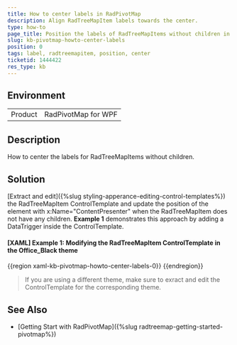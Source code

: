 ```yaml
---
title: How to center labels in RadPivotMap
description: Align RadTreeMapItem labels towards the center.
type: how-to
page_title: Position the labels of RadTreeMapItems without children in the center 
slug: kb-pivotmap-howto-center-labels
position: 0
tags: label, radtreemapitem, position, center
ticketid: 1444422
res_type: kb
---
```


## Environment
<table>
	<tr>
		<td>Product</td>
		<td>RadPivotMap for WPF</td>
	</tr>
</table>

## Description

How to center the labels for RadTreeMapItems without children. 

## Solution

[Extract and edit]({%slug styling-apperance-editing-control-templates%}) the RadTreeMapItem ControlTemplate and update the position of the element with x:Name="ContentPresenter" when the RadTreeMapItem does not have any children. __Example 1__ demonstrates this approach by adding a DataTrigger inside the ControlTemplate. 

#### __[XAML] Example 1: Modifying the RadTreeMapItem ControlTemplate in the Office_Black theme__
{{region xaml-kb-pivotmap-howto-center-labels-0}}
	<!-- If you are using the NoXaml dlls, you should add the BasedOn attribute: BasedOn="{StaticResource RadTreeMapItemStyle}"-->
    <Style TargetType="telerik:RadTreeMapItem" >
        <Setter Property="Template">
            <Setter.Value>
                <ControlTemplate TargetType="telerik:RadTreeMapItem">
                    <Grid>
                        <VisualStateManager.VisualStateGroups>
                            <VisualStateGroup x:Name="CommonStates">
                                <VisualState x:Name="Normal"/>
                                <VisualState x:Name="MouseOver">
                                    <Storyboard>
                                        <ObjectAnimationUsingKeyFrames Storyboard.TargetName="MouseOverVisual" Storyboard.TargetProperty="BorderBrush" Duration="0.00:00:00.05">
                                            <DiscreteObjectKeyFrame KeyTime="0.00:00:00.0">
                                                <DiscreteObjectKeyFrame.Value>
                                                    <LinearGradientBrush StartPoint="0,0" EndPoint="3,3" MappingMode="Absolute" SpreadMethod="Repeat">
                                                        <GradientStop Color="#B2000000" Offset="0"/>
                                                        <GradientStop Color="#B2000000" Offset="0.5"/>
                                                        <GradientStop Color="#D8FFFFFF" Offset="0.5"/>
                                                        <GradientStop Color="#D8FFFFFF" Offset="1"/>
                                                    </LinearGradientBrush>
                                                </DiscreteObjectKeyFrame.Value>
                                            </DiscreteObjectKeyFrame>
                                        </ObjectAnimationUsingKeyFrames>
                                    </Storyboard>
                                </VisualState>
                                <VisualState x:Name="Pressed">
                                    <Storyboard>
                                        <ObjectAnimationUsingKeyFrames Storyboard.TargetName="SelectedVisual" Storyboard.TargetProperty="Background" Duration="0.00:00:00.05">
                                            <DiscreteObjectKeyFrame KeyTime="0.00:00:00.0">
                                                <DiscreteObjectKeyFrame.Value>
                                                    <LinearGradientBrush StartPoint="0,0" EndPoint="3,3" MappingMode="Absolute" SpreadMethod="Repeat">
                                                        <GradientStop Color="#66000000" Offset="0"/>
                                                        <GradientStop Color="#66000000" Offset="0.15"/>
                                                        <GradientStop Color="#26FFFFFF" Offset="0.15"/>
                                                        <GradientStop Color="#26FFFFFF" Offset="1"/>
                                                    </LinearGradientBrush>
                                                </DiscreteObjectKeyFrame.Value>
                                            </DiscreteObjectKeyFrame>
                                        </ObjectAnimationUsingKeyFrames>
                                    </Storyboard>
                                </VisualState>
                            </VisualStateGroup>
                        </VisualStateManager.VisualStateGroups>
                        <Border
                    Name="border"
                    Background="{TemplateBinding Background}"
                    BorderBrush="{TemplateBinding BorderBrush}"
                    BorderThickness="{TemplateBinding BorderThickness}"
                    SnapsToDevicePixels="True">
                            <Border x:Name="SelectedVisual">
                                <Grid Margin="{TemplateBinding Padding}">
                                    <Grid.RowDefinitions>
                                        <RowDefinition Height="Auto"/>
                                        <RowDefinition Height="*"/>
                                    </Grid.RowDefinitions>
                                    <ContentPresenter x:Name="ContentPresenter"
                                Grid.Row="0"
                                Content="{TemplateBinding Header}"
                                ContentTemplate="{TemplateBinding HeaderTemplate}"
                                ContentTemplateSelector="{TemplateBinding HeaderTemplateSelector}"
                                HorizontalAlignment="{TemplateBinding HorizontalContentAlignment}"
                                VerticalAlignment="{TemplateBinding VerticalContentAlignment}"/>
                                    <ItemsPresenter Grid.Row="1" />
                                </Grid>
                            </Border>
                        </Border>
                        <Border x:Name="MouseOverVisual" BorderThickness="1" SnapsToDevicePixels="True"/>
                    </Grid>
                    <!-- This trigger changes the position of the ContentPresenter when the item does not have any children-->
                    <ControlTemplate.Triggers>
                        <DataTrigger Binding="{Binding Items.Count, RelativeSource={RelativeSource Self}}" Value="0">
                            <Setter Property="Grid.Row" TargetName="ContentPresenter" Value="1" />
                        </DataTrigger>
                    </ControlTemplate.Triggers>
                </ControlTemplate>
            </Setter.Value>
        </Setter>
    </Style>
{{endregion}} 

>If you are using a different theme, make sure to exract and edit the ControlTemplate for the corresponding theme. 

## See Also

* [Getting Start with RadPivotMap]({%slug radtreemap-getting-started-pivotmap%})